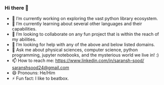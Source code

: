 ### Hi there 👋

- 🔭 I’m currently working on exploring the vast python library ecosystem.
- 🌱 I’m currently learning about several other languages and their capabilities.
- 👯 I’m looking to collaborate on any fun project that is within the reach of my abilities.
- 🤔 I’m looking for help with any of the above and below listed domains.
- 💬 Ask me about physical sciences, computer science, python programming, jupyter notebooks, and the mysterious world we live in! :)
- 📫 How to reach me: https://www.linkedin.com/in/saransh-sood/ saranshsood24@gmail.com
- 😄 Pronouns: He/Him
- ⚡ Fun fact: I like to beatbox.

